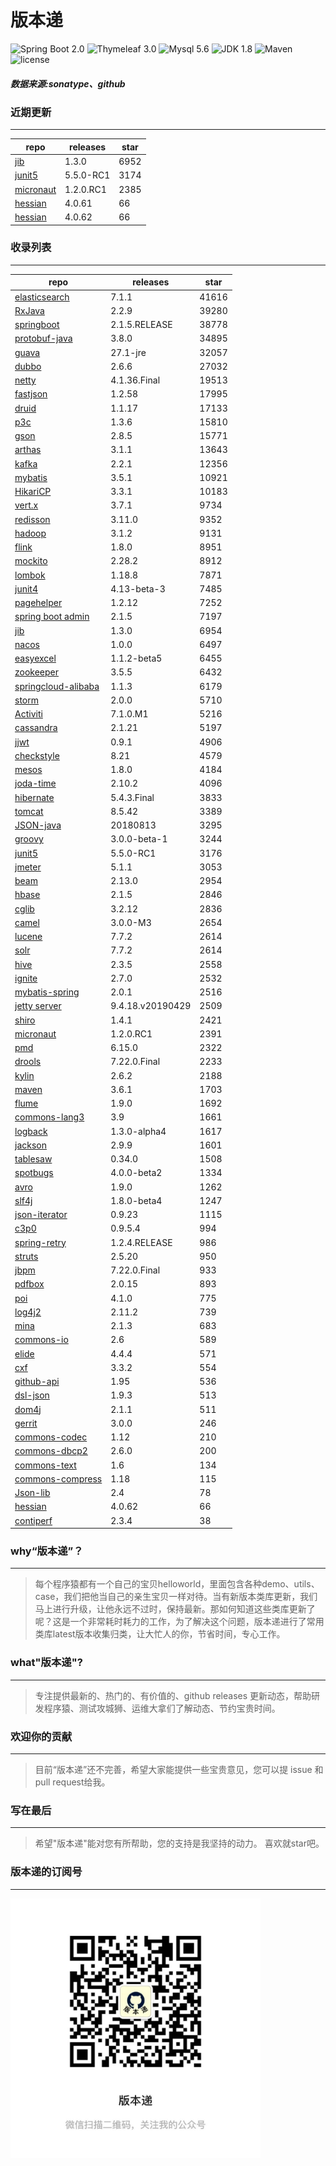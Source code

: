 # 版本递
![Spring Boot 2.0](https://img.shields.io/badge/Spring%20Boot-2.0-brightgreen.svg)
![Thymeleaf 3.0](https://img.shields.io/badge/Thymeleaf-3.0-yellow.svg)
![Mysql 5.6](https://img.shields.io/badge/Mysql-5.6-blue.svg)
![JDK 1.8](https://img.shields.io/badge/JDK-1.8-brightgreen.svg)
![Maven](https://img.shields.io/badge/Maven-3.5.0-yellowgreen.svg)
![license](https://img.shields.io/badge/license-Apache%202-blue.svg)
##### 数据来源:sonatype、github

### 近期更新
---
repo | releases | star
---|---|---
[jib](https://github.com/GoogleContainerTools/jib) | 1.3.0 | 6952
[junit5](https://github.com/junit-team/junit5) | 5.5.0-RC1 | 3174
[micronaut](https://github.com/micronaut-projects/micronaut-core) | 1.2.0.RC1 | 2385
[hessian](https://github.com/ebourg/hessian) | 4.0.61 | 66
[hessian](https://github.com/ebourg/hessian) | 4.0.62 | 66

### 收录列表
---
repo | releases | star
---|---|---
[elasticsearch](https://github.com/elastic/elasticsearch) | 7.1.1 | 41616 
[RxJava](https://github.com/ReactiveX/RxJava) | 2.2.9 | 39280 
[springboot](https://github.com/spring-projects/spring-boot) | 2.1.5.RELEASE | 38778 
[protobuf-java](https://github.com/protocolbuffers/protobuf) | 3.8.0 | 34895 
[guava](https://github.com/google/guava) | 27.1-jre | 32057 
[dubbo](https://github.com/apache/incubator-dubbo) | 2.6.6 | 27032 
[netty](https://github.com/netty/netty) | 4.1.36.Final | 19513 
[fastjson](https://github.com/alibaba/fastjson) | 1.2.58 | 17995 
[druid](https://github.com/alibaba/druid) | 1.1.17 | 17133 
[p3c](https://github.com/alibaba/p3c) | 1.3.6 | 15810 
[gson](https://github.com/google/gson) | 2.8.5 | 15771 
[arthas](https://github.com/alibaba/arthas) | 3.1.1 | 13643 
[kafka](https://github.com/apache/kafka) | 2.2.1 | 12356 
[mybatis](https://github.com/mybatis/mybatis-3) | 3.5.1 | 10921 
[HikariCP](https://github.com/brettwooldridge/HikariCP) | 3.3.1 | 10183 
[vert.x](https://github.com/eclipse-vertx/vert.x) | 3.7.1 | 9734 
[redisson](https://github.com/redisson/redisson) | 3.11.0 | 9352 
[hadoop](https://github.com/apache/hadoop) | 3.1.2 | 9131 
[flink](https://github.com/apache/flink) | 1.8.0 | 8951 
[mockito](https://github.com/mockito/mockito) | 2.28.2 | 8912 
[lombok](https://github.com/rzwitserloot/lombok) | 1.18.8 | 7871 
[junit4](https://github.com/junit-team/junit4) | 4.13-beta-3 | 7485 
[pagehelper](https://github.com/pagehelper/Mybatis-PageHelper) | 1.2.12 | 7252 
[spring boot admin](https://github.com/codecentric/spring-boot-admin) | 2.1.5 | 7197 
[jib](https://github.com/GoogleContainerTools/jib) | 1.3.0 | 6954 
[nacos](https://github.com/alibaba/nacos) | 1.0.0 | 6497 
[easyexcel](https://github.com/alibaba/easyexcel) | 1.1.2-beta5 | 6455 
[zookeeper](https://github.com/apache/zookeeper) | 3.5.5 | 6432 
[springcloud-alibaba](https://github.com/spring-cloud-incubator/spring-cloud-alibaba) | 1.1.3 | 6179 
[storm](https://github.com/apache/storm) | 2.0.0 | 5710 
[Activiti](https://github.com/Activiti/Activiti) | 7.1.0.M1 | 5216 
[cassandra](https://github.com/apache/cassandra) | 2.1.21 | 5197 
[jjwt](https://github.com/jwtk/jjwt) | 0.9.1 | 4906 
[checkstyle](https://github.com/checkstyle/checkstyle) | 8.21 | 4579 
[mesos](https://github.com/apache/mesos) | 1.8.0 | 4184 
[joda-time](https://github.com/JodaOrg/joda-time) | 2.10.2 | 4096 
[hibernate](https://github.com/hibernate/hibernate-orm) | 5.4.3.Final | 3833 
[tomcat](https://github.com/apache/tomcat) | 8.5.42 | 3389 
[JSON-java](https://github.com/stleary/JSON-java) | 20180813 | 3295 
[groovy](https://github.com/apache/groovy) | 3.0.0-beta-1 | 3244 
[junit5](https://github.com/junit-team/junit5) | 5.5.0-RC1 | 3176 
[jmeter](https://github.com/apache/jmeter) | 5.1.1 | 3053 
[beam](https://github.com/apache/beam) | 2.13.0 | 2954 
[hbase](https://github.com/apache/hbase) | 2.1.5 | 2846 
[cglib](https://github.com/cglib/cglib) | 3.2.12 | 2836 
[camel](https://github.com/apache/camel) | 3.0.0-M3 | 2654 
[lucene](https://github.com/apache/lucene-solr) | 7.7.2 | 2614 
[solr](https://github.com/apache/lucene-solr) | 7.7.2 | 2614 
[hive](https://github.com/apache/hive) | 2.3.5 | 2558 
[ignite](https://github.com/apache/ignite) | 2.7.0 | 2532 
[mybatis-spring](https://github.com/mybatis/spring-boot-starter) | 2.0.1 | 2516 
[jetty server](https://github.com/eclipse/jetty.project) | 9.4.18.v20190429 | 2509 
[shiro](https://github.com/apache/shiro) | 1.4.1 | 2421 
[micronaut](https://github.com/micronaut-projects/micronaut-core) | 1.2.0.RC1 | 2391 
[pmd](https://github.com/pmd/pmd) | 6.15.0 | 2322 
[drools](https://github.com/kiegroup/drools) | 7.22.0.Final | 2233 
[kylin](https://github.com/apache/kylin) | 2.6.2 | 2188 
[maven](https://github.com/apache/maven) | 3.6.1 | 1703 
[flume](https://github.com/apache/flume) | 1.9.0 | 1692 
[commons-lang3](https://github.com/apache/commons-lang) | 3.9 | 1661 
[logback](https://github.com/qos-ch/logback) | 1.3.0-alpha4 | 1617 
[jackson](https://github.com/FasterXML/jackson-core) | 2.9.9 | 1601 
[tablesaw](https://github.com/jtablesaw/tablesaw) | 0.34.0 | 1508 
[spotbugs](https://github.com/spotbugs/spotbugs) | 4.0.0-beta2 | 1334 
[avro](https://github.com/apache/avro) | 1.9.0 | 1262 
[slf4j](https://github.com/qos-ch/slf4j) | 1.8.0-beta4 | 1247 
[json-iterator](https://github.com/json-iterator/java) | 0.9.23 | 1115 
[c3p0](https://github.com/swaldman/c3p0) | 0.9.5.4 | 994 
[spring-retry](https://github.com/spring-projects/spring-retry) | 1.2.4.RELEASE | 986 
[struts](https://github.com/apache/struts) | 2.5.20 | 950 
[jbpm](https://github.com/kiegroup/jbpm) | 7.22.0.Final | 933 
[pdfbox](https://github.com/apache/pdfbox) | 2.0.15 | 893 
[poi](https://github.com/apache/poi) | 4.1.0 | 775 
[log4j2](https://github.com/apache/logging-log4j2) | 2.11.2 | 739 
[mina](https://github.com/apache/mina) | 2.1.3 | 683 
[commons-io](https://github.com/apache/commons-io) | 2.6 | 589 
[elide](https://github.com/yahoo/elide) | 4.4.4 | 571 
[cxf](https://github.com/apache/cxf) | 3.3.2 | 554 
[github-api](https://github.com/kohsuke/github-api) | 1.95 | 536 
[dsl-json](https://github.com/ngs-doo/dsl-json) | 1.9.3 | 513 
[dom4j](https://github.com/dom4j/dom4j) | 2.1.1 | 511 
[gerrit](https://github.com/GerritCodeReview/gerrit) | 3.0.0 | 246 
[commons-codec](https://github.com/apache/commons-codec) | 1.12 | 210 
[commons-dbcp2](https://github.com/apache/commons-dbcp) | 2.6.0 | 200 
[commons-text](https://github.com/apache/commons-text) | 1.6 | 134 
[commons-compress](https://github.com/apache/commons-compress) | 1.18 | 115 
[Json-lib](https://github.com/aalmiray/Json-lib) | 2.4 | 78 
[hessian](https://github.com/ebourg/hessian) | 4.0.62 | 66 
[contiperf](https://github.com/lucaspouzac/contiperf) | 2.3.4 | 38 

### why“版本递”？
--- 
>每个程序猿都有一个自己的宝贝helloworld，里面包含各种demo、utils、case，我们把他当自己的亲生宝贝一样对待。当有新版本类库更新，我们马上进行升级，让他永远不过时，保持最新。那如何知道这些类库更新了呢？这是一个非常耗时耗力的工作，为了解决这个问题，版本递进行了常用类库latest版本收集归类，让大忙人的你，节省时间，专心工作。


### what"版本递"?
---
> 专注提供最新的、热门的、有价值的、github releases 更新动态，帮助研发程序猿、测试攻城狮、运维大拿们了解动态、节约宝贵时间。

### 欢迎你的贡献
---
> 目前“版本递”还不完善，希望大家能提供一些宝贵意见，您可以提 issue 和 pull request给我。


### 写在最后
---
> 希望"版本递"能对您有所帮助，您的支持是我坚持的动力。
> 喜欢就star吧。

### 版本递的订阅号
---
<img src="https://github.com/jartisan2001/latest/blob/master/Image.jpg" width="400" hegiht="400" align=left />